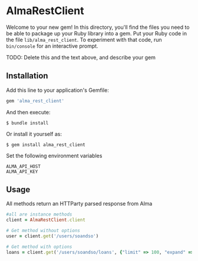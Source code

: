 # AlmaRestClient

Welcome to your new gem! In this directory, you'll find the files you need to be able to package up your Ruby library into a gem. Put your Ruby code in the file `lib/alma_rest_client`. To experiment with that code, run `bin/console` for an interactive prompt.

TODO: Delete this and the text above, and describe your gem

## Installation

Add this line to your application's Gemfile:

```ruby
gem 'alma_rest_client'
```

And then execute:

    $ bundle install

Or install it yourself as:

    $ gem install alma_rest_client

Set the following environment variables
```
ALMA_API_HOST
ALMA_API_KEY
```
## Usage
All methods return an HTTParty parsed response from Alma
```ruby
#all are instance methods
client = AlmaRestClient.client

# Get method without options
user = client.get('/users/soandso')

# Get method with options
loans = client.get('/users/soandso/loans', {"limit" => 100, "expand" => "renewable"}


```
